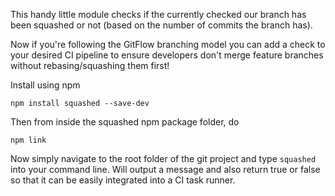 This handy little module checks if the currently checked our branch
has been squashed or not (based on the number of commits the branch has).

Now if you're following the GitFlow branching model you can add a check
to your desired CI pipeline to ensure developers don't merge feature
branches without rebasing/squashing them first!

Install using npm

`npm install squashed --save-dev`

Then from inside the squashed npm package folder, do

`npm link`

Now simply navigate to the root folder of the git project and type
`squashed` into your command line. Will output a message and also return
 true or false so that it can be easily integrated into a CI task runner.
